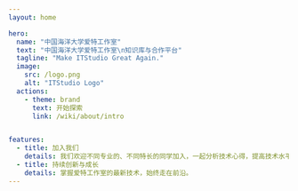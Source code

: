 ```yaml
---
layout: home

hero:
  name: "中国海洋大学爱特工作室"
  text: "中国海洋大学爱特工作室\n知识库与合作平台"
  tagline: "Make ITStudio Great Again."
  image:
    src: /logo.png
    alt: "ITStudio Logo"
  actions:
    - theme: brand
      text: 开始探索
      link: /wiki/about/intro


features:
  - title: 加入我们
    details: 我们欢迎不同专业的、不同特长的同学加入，一起分析技术心得，提高技术水平，体验团队合作， 结识志同道合的朋友。
  - title: 持续创新与成长
    details: 掌握爱特工作室的最新技术，始终走在前沿。
---
```


